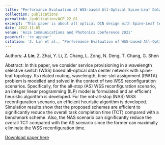 ```yaml
---
title: "Performance Evaluation of WSS-based All-Optical Spine-Leaf Data Center Network"
collection: publications
permalink: /publication/ACP_22_01
excerpt: 'This paper is about all optical DCN design with Spine-Leaf topology and uni-cast services.'
date: 2022-11-05
venue: 'Asia Communications and Photonics Conference 2022'
paperurl: 'to appear'
citation: 'J. Lin et al., “Performance Evaluation of WSS-based All-Optical Spine-Leaf Data Center Network,” in Proc. Asia Communications and Photonics Conference (ACP), 2022, pp. 1-6.'
---
```


Authors: **J. Lin**, Z. Zhai, Y. Li, Z. Chang, L. Zong, N. Deng, T. Chang, G. Shen

Abstract: In this paper, we consider service provisioning in a wavelength selective switch (WSS) based all-optical data center network with spine-leaf topology. Its related routing, wavelength, time-slot assignment (RWTA) problem is modelled and solved in the context of two WSS reconfiguration scenarios. Specifically, for the all-stop (AS) WSS reconfiguration scenario, an integer linear programming (ILP) model is formulated and an efficient heuristic algorithm is developed. For the not-all-stop (NAS) WSS reconfiguration scenario, an efficient heuristic algorithm is developed. Simulation results show that the proposed schemes are efficient to significantly reduce the overall task completion time (TCT) compared with a benchmark scheme. Also, the NAS scenario can significantly reduce the overall TCT compared with the AS scenario since the former can maximally eliminate the WSS reconfiguration time. 

[Download paper here](https://to_appear)

